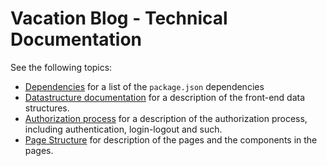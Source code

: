 # Vacation Blog - Technical Documentation

See the following topics:

 - [Dependencies](dependencies.md) for a list of the `package.json`
   dependencies
 - [Datastructure documentation](datastructure.md) for a description of
   the front-end data structures.
 - [Authorization process](authorization.md) for a description of the
   authorization process, including authentication, login-logout and such.
 - [Page Structure](pagestructure.md) for description of the pages and the
   components in the pages.
